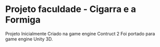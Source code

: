 # Projeto faculdade - Cigarra e a Formiga
Projeto Inicialmente Criado na game engine Contruct 2 
Foi portado para game engine Unity 3D.
